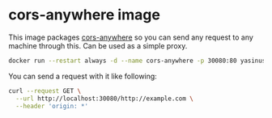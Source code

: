# cors-anywhere image

This image packages [cors-anywhere](https://www.npmjs.com/package/cors-anywhere) so you can send any request to any machine through this. Can be used as a simple proxy.

```sh
docker run --restart always -d --name cors-anywhere -p 30080:80 yasinuslu/cors-anywhere
```

You can send a request with it like following:
```sh
curl --request GET \
  --url http://localhost:30080/http://example.com \
  --header 'origin: *'
```

